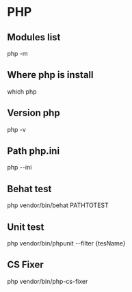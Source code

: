 # PHP
## Modules list
php -m
## Where php is install
which php
## Version php
php -v
## Path php.ini
php --ini
## Behat test
php vendor/bin/behat  PATHTOTEST
## Unit test 
php vendor/bin/phpunit --filter {tesName}
## CS Fixer
php vendor/bin/php-cs-fixer
